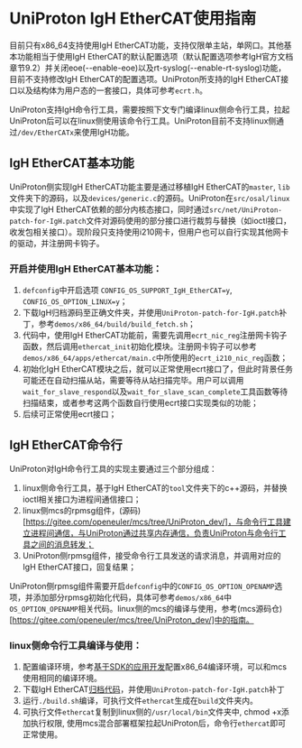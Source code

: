 # UniProton IgH EtherCAT使用指南

目前只有x86_64支持使用IgH EtherCAT功能，支持仅限单主站，单网口。其他基本功能相当于使用IgH EtherCAT的默认配置选项（默认配置选项参考IgH官方文档章节9.2）并关闭eoe(--enable-eoe)以及rt-syslog(--enable-rt-syslog)功能，目前不支持修改IgH EtherCAT的配置选项。UniProton所支持的IgH EtherCAT接口以及结构体为用户态的一套接口，具体可参考`ecrt.h`。

UniProton支持IgH命令行工具，需要按照下文专门编译linux侧命令行工具，拉起UniProton后可以在linux侧使用该命令行工具。UniProton目前不支持linux侧通过`/dev/EtherCATx`来使用IgH功能。



## IgH EtherCAT基本功能

UniProton侧实现IgH EtherCAT功能主要是通过移植IgH EtherCAT的`master`, `lib`文件夹下的源码，以及`devices/generic.c`的源码。UniProton在`src/osal/linux`中实现了IgH EtherCAT依赖的部分内核态接口，同时通过`src/net/UniProton-patch-for-IgH.patch`文件对源码使用的部分接口进行裁剪与替换（如ioctl接口，收发包相关接口）。现阶段只支持使用i210网卡，但用户也可以自行实现其他网卡的驱动，并注册网卡钩子。

### 开启并使用IgH EtherCAT基本功能：

1. `defconfig`中开启选项 `CONFIG_OS_SUPPORT_IgH_EtherCAT=y`, `CONFIG_OS_OPTION_LINUX=y`；
2. 下载IgH归档源码至正确文件夹，并使用`UniProton-patch-for-IgH.patch`补丁，参考`demos/x86_64/build/build_fetch.sh`；
3. 代码中，使用IgH EtherCAT功能前，需要先调用`ecrt_nic_reg`注册网卡钩子函数，然后调用`ethercat_init`初始化模块。注册网卡钩子可以参考`demos/x86_64/apps/ethercat/main.c`中所使用的`ecrt_i210_nic_reg`函数；
4. 初始化IgH EtherCAT模块之后，就可以正常使用ecrt接口了，但此时背景任务可能还在自动扫描从站，需要等待从站扫描完毕。用户可以调用`wait_for_slave_respond`以及`wait_for_slave_scan_complete`工具函数等待扫描结束，或者参考这两个函数自行使用ecrt接口实现类似的功能；
5. 后续可正常使用ecrt接口；



## IgH EtherCAT命令行

UniProton对IgH命令行工具的实现主要通过三个部分组成：

1. linux侧命令行工具，基于IgH EtherCAT的`tool`文件夹下的c++源码，并替换ioctl相关接口为进程间通信接口；
2. linux侧mcs的rpmsg组件，(源码)[https://gitee.com/openeuler/mcs/tree/UniProton_dev/]，与命令行工具建立进程间通信，与UniProton通过共享内存通信，负责UniProton与命令行工具之间的消息转发；
3. UniProton侧rpmsg组件，接受命令行工具发送的请求消息，并调用对应的IgH EtherCAT接口，回复结果；

UniProton侧rpmsg组件需要开启`defconfig`中的`CONFIG_OS_OPTION_OPENAMP`选项，并添加部分rpmsg初始化代码，具体可参考`demos/x86_64`中`OS_OPTION_OPENAMP`相关代码。linux侧的mcs的编译与使用，参考(mcs源码仓)[https://gitee.com/openeuler/mcs/tree/UniProton_dev/]中的指南。

### linux侧命令行工具编译与使用：
1. 配置编译环境，参考[基于SDK的应用开发](https://openeuler.gitee.io/yocto-meta-openeuler/master/getting_started/index.html#sdk)配置x86_64编译环境，可以和mcs使用相同的编译环境。
2. 下载IgH EtherCAT[归档代码](https://gitee.com/openeuler/oee_archive/tree/master/igh-ethercat)，并使用`UniProton-patch-for-IgH.patch`补丁
3. 运行`./build.sh`编译，可执行文件`ethercat`生成在`build`文件夹内。
4. 可执行文件`ethercat`复制到linux侧的`/usr/local/bin`文件夹中, chmod +x添加执行权限, 使用mcs混合部署框架拉起UniProton后，命令行`ethercat`即可正常使用。
